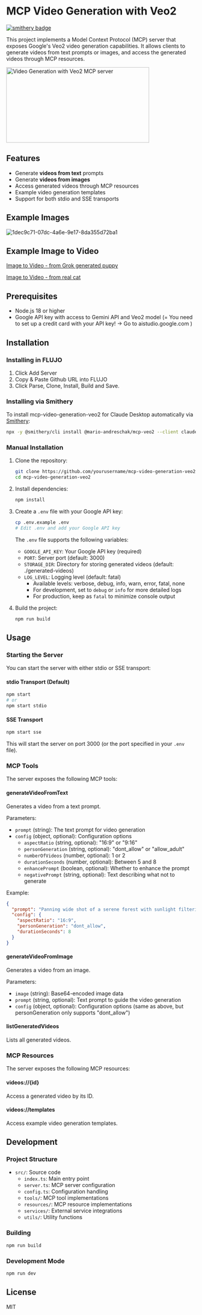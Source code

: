 # MCP Video Generation with Veo2

[![smithery badge](https://smithery.ai/badge/@mario-andreschak/mcp-video-generation-veo2)](https://smithery.ai/server/@mario-andreschak/mcp-video-generation-veo2)

This project implements a Model Context Protocol (MCP) server that exposes Google's Veo2 video generation capabilities. It allows clients to generate videos from text prompts or images, and access the generated videos through MCP resources.

<a href="https://glama.ai/mcp/servers/@mario-andreschak/mcp-veo2">
  <img width="380" height="200" src="https://glama.ai/mcp/servers/@mario-andreschak/mcp-veo2/badge" alt="Video Generation with Veo2 MCP server" />
</a>

## Features

- Generate **videos from text** prompts
- Generate **videos from images**
- Access generated videos through MCP resources
- Example video generation templates
- Support for both stdio and SSE transports

## Example Images
![1dec9c71-07dc-4a6e-9e17-8da355d72ba1](https://github.com/user-attachments/assets/ba987d14-dd46-49ac-9b31-1ce398e86c6f)


## Example Image to Video
[Image to Video - from Grok generated puppy](https://github.com/mario-andreschak/mcp-veo2/raw/refs/heads/main/example-files/2a6a0807-d323-4424-a48a-e40a82b883bb.mp4)

[Image to Video - from real cat](https://github.com/mario-andreschak/mcp-veo2/raw/refs/heads/main/example-files/55b9f28b-61a6-423e-bb86-f3791c639177.mp4)


## Prerequisites

- Node.js 18 or higher
- Google API key with access to Gemini API and Veo2 model (= You need to set up a credit card with your API key! -> Go to aistudio.google.com )

## Installation

### Installing in FLUJO
1. Click Add Server
2. Copy & Paste Github URL into FLUJO
3. Click Parse, Clone, Install, Build and Save.

### Installing via Smithery

To install mcp-video-generation-veo2 for Claude Desktop automatically via [Smithery](https://smithery.ai/server/@mario-andreschak/mcp-veo2):

```bash
npx -y @smithery/cli install @mario-andreschak/mcp-veo2 --client claude
```

### Manual Installation
1. Clone the repository:
   ```bash
   git clone https://github.com/yourusername/mcp-video-generation-veo2.git
   cd mcp-video-generation-veo2
   ```

2. Install dependencies:
   ```bash
   npm install
   ```

3. Create a `.env` file with your Google API key:
   ```bash
   cp .env.example .env
   # Edit .env and add your Google API key
   ```

   The `.env` file supports the following variables:
   - `GOOGLE_API_KEY`: Your Google API key (required)
   - `PORT`: Server port (default: 3000)
   - `STORAGE_DIR`: Directory for storing generated videos (default: ./generated-videos)
   - `LOG_LEVEL`: Logging level (default: fatal)
     - Available levels: verbose, debug, info, warn, error, fatal, none
     - For development, set to `debug` or `info` for more detailed logs
     - For production, keep as `fatal` to minimize console output

4. Build the project:
   ```bash
   npm run build
   ```

## Usage

### Starting the Server

You can start the server with either stdio or SSE transport:

#### stdio Transport (Default)

```bash
npm start
# or
npm start stdio
```

#### SSE Transport

```bash
npm start sse
```

This will start the server on port 3000 (or the port specified in your `.env` file).

### MCP Tools

The server exposes the following MCP tools:

#### generateVideoFromText

Generates a video from a text prompt.

Parameters:
- `prompt` (string): The text prompt for video generation
- `config` (object, optional): Configuration options
  - `aspectRatio` (string, optional): "16:9" or "9:16"
  - `personGeneration` (string, optional): "dont_allow" or "allow_adult"
  - `numberOfVideos` (number, optional): 1 or 2
  - `durationSeconds` (number, optional): Between 5 and 8
  - `enhancePrompt` (boolean, optional): Whether to enhance the prompt
  - `negativePrompt` (string, optional): Text describing what not to generate

Example:
```json
{
  "prompt": "Panning wide shot of a serene forest with sunlight filtering through the trees, cinematic quality",
  "config": {
    "aspectRatio": "16:9",
    "personGeneration": "dont_allow",
    "durationSeconds": 8
  }
}
```

#### generateVideoFromImage

Generates a video from an image.

Parameters:
- `image` (string): Base64-encoded image data
- `prompt` (string, optional): Text prompt to guide the video generation
- `config` (object, optional): Configuration options (same as above, but personGeneration only supports "dont_allow")

#### listGeneratedVideos

Lists all generated videos.

### MCP Resources

The server exposes the following MCP resources:

#### videos://{id}

Access a generated video by its ID.

#### videos://templates

Access example video generation templates.

## Development

### Project Structure

- `src/`: Source code
  - `index.ts`: Main entry point
  - `server.ts`: MCP server configuration
  - `config.ts`: Configuration handling
  - `tools/`: MCP tool implementations
  - `resources/`: MCP resource implementations
  - `services/`: External service integrations
  - `utils/`: Utility functions

### Building

```bash
npm run build
```

### Development Mode

```bash
npm run dev
```

## License

MIT